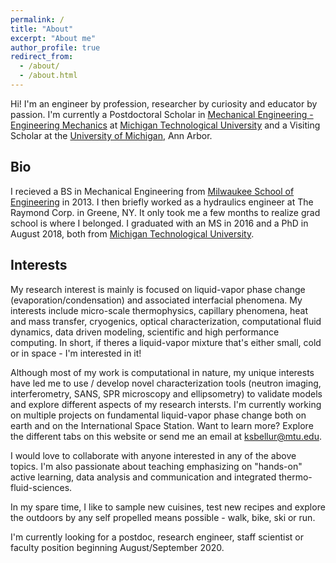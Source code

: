 ```yaml
---
permalink: /
title: "About"
excerpt: "About me"
author_profile: true
redirect_from: 
  - /about/
  - /about.html
---
```


Hi! I'm an engineer by profession, researcher by curiosity and educator by passion. I'm currently a Postdoctoral Scholar in [Mechanical Engineering - Engineering Mechanics](https://www.mtu.edu/mechanical/) at [Michigan Technological University](https://www.mtu.edu/) and a Visiting Scholar at the [University of Michigan](https://umich.edu/), Ann Arbor.

Bio
------
I recieved a BS in Mechanical Engineering from [Milwaukee School of Engineering](https://www.msoe.edu/) in 2013. I then briefly worked as a hydraulics engineer at The Raymond Corp. in Greene, NY. It only took me a few months to realize grad school is where I belonged. I graduated with an MS in 2016 and a PhD in August 2018, both from [Michigan Technological University](https://www.mtu.edu/).

Interests
------
My research interest is mainly is focused on liquid-vapor phase change (evaporation/condensation) and associated interfacial phenomena. My interests include micro-scale thermophysics, capillary phenomena, heat and mass transfer, cryogenics, optical characterization, computational fluid dynamics, data driven modeling, scientific and high performance computing. In short, if theres a liquid-vapor mixture that's either small, cold or in space - I'm interested in it!

Although most of my work is computational in nature, my unique interests have led me to use / develop novel characterization tools (neutron imaging, interferometry, SANS, SPR microscopy and ellipsometry) to validate models and explore different aspects of my research intersts. I'm currently working on multiple projects on fundamental liquid-vapor phase change both on earth and on the International Space Station. Want to learn more? Explore the different tabs on this website or send me an email at ksbellur@mtu.edu.

I would love to collaborate with anyone interested in any of the above topics. I'm also passionate about teaching emphasizing on "hands-on" active learning, data analysis and communication and integrated thermo-fluid-sciences. 

In my spare time, I like to sample new cuisines, test new recipes and explore the outdoors by any self propelled means possible - walk, bike, ski or run.

I'm currently looking for a postdoc, research engineer, staff scientist or faculty position beginning August/September 2020.
